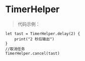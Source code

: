 # TimerHelper

> 代码示例：
> 
	let tast = TimerHelper.delay(2) {
		print("2 秒后输出")
	}
	//取消任务
	TimerHelper.cancel(tast)